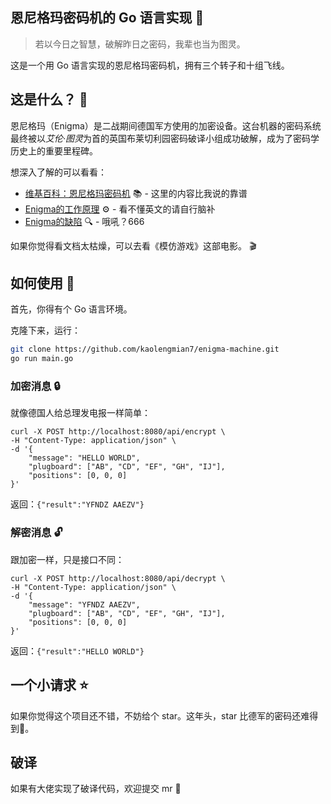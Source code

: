 ## 恩尼格玛密码机的 Go 语言实现 🔐
> 若以今日之智慧，破解昨日之密码，我辈也当为图灵。

这是一个用 Go 语言实现的恩尼格玛密码机，拥有三个转子和十组飞线。

## 这是什么？ 🤔
恩尼格玛（Enigma）是二战期间德国军方使用的加密设备。这台机器的密码系统最终被以*艾伦·图灵*为首的英国布莱切利园密码破译小组成功破解，成为了密码学历史上的重要里程碑。

想深入了解的可以看看：
- [维基百科：恩尼格玛密码机](https://zh.wikipedia.org/wiki/%E6%81%A9%E5%B0%BC%E6%A0%BC%E7%8E%9B%E5%AF%86%E7%A0%81%E6%9C%BA) 📚 - 这里的内容比我说的靠谱
- [Enigma的工作原理](https://www.youtube.com/watch?v=J46hu4RMB5I) ⚙️ - 看不懂英文的请自行脑补
- [Enigma的缺陷](https://www.youtube.com/watch?v=Sqpe5vZoKTo) 🔍 - 哦吼？666

如果你觉得看文档太枯燥，可以去看《模仿游戏》这部电影。 🎬

## 如何使用 🚀
首先，你得有个 Go 语言环境。

克隆下来，运行：
```bash
git clone https://github.com/kaolengmian7/enigma-machine.git
go run main.go
```

### 加密消息 🔒
就像德国人给总理发电报一样简单：
```curl
curl -X POST http://localhost:8080/api/encrypt \
-H "Content-Type: application/json" \
-d '{
    "message": "HELLO WORLD",
    "plugboard": ["AB", "CD", "EF", "GH", "IJ"],
    "positions": [0, 0, 0]
}'
```
返回：`{"result":"YFNDZ AAEZV"}`

### 解密消息 🔓
跟加密一样，只是接口不同：
```curl
curl -X POST http://localhost:8080/api/decrypt \
-H "Content-Type: application/json" \
-d '{
    "message": "YFNDZ AAEZV",
    "plugboard": ["AB", "CD", "EF", "GH", "IJ"],
    "positions": [0, 0, 0] 
}'
```
返回：`{"result":"HELLO WORLD"}`

## 一个小请求 ⭐
如果你觉得这个项目还不错，不妨给个 star。这年头，star 比德军的密码还难得到🐶。

## 破译
如果有大佬实现了破译代码，欢迎提交 mr 🎉
